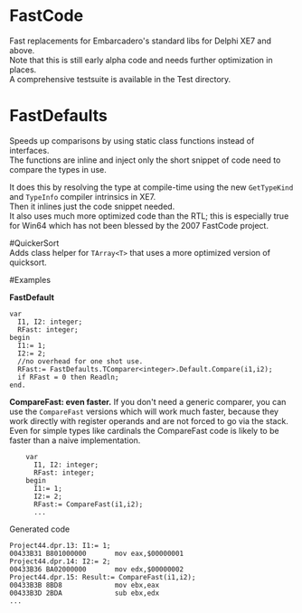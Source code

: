 # FastCode
Fast replacements for Embarcadero's standard libs for Delphi XE7 and above.  
Note that this is still early alpha code and needs further optimization in places.  
A comprehensive testsuite is available in the Test directory.  

# FastDefaults  
Speeds up comparisons by using static class functions instead of interfaces.  
The functions are inline and inject only the short snippet of code need to compare the types in use.  

It does this by resolving the type at compile-time using the new `GetTypeKind` and `TypeInfo` compiler intrinsics in XE7.  
Then it inlines just the code snippet needed.  
It also uses much more optimized code than the RTL; this is especially true for Win64 which has not been blessed by the 2007 FastCode project.  

#QuickerSort  
Adds class helper for `TArray<T>` that uses a more optimized version of quicksort.  



#Examples

**FastDefault**

    var
      I1, I2: integer;
      RFast: integer;
    begin
      I1:= 1;
      I2:= 2;
      //no overhead for one shot use.
      RFast:= FastDefaults.TComparer<integer>.Default.Compare(i1,i2);
      if RFast = 0 then Readln;
    end.


**CompareFast: even faster.**
If you don't need a generic comparer, you can use the `CompareFast` versions which will work much faster, because they work directly with register operands and are not forced to go via the stack.    
Even for simple types like cardinals the CompareFast code is likely to be faster than a naive implementation.  

```
    var
      I1, I2: integer;
      RFast: integer;
    begin
      I1:= 1;
      I2:= 2;
      RFast:= CompareFast(i1,i2);
      ...
```

Generated code 
```
Project44.dpr.13: I1:= 1;
00433B31 B801000000       mov eax,$00000001
Project44.dpr.14: I2:= 2;
00433B36 BA02000000       mov edx,$00000002
Project44.dpr.15: Result:= CompareFast(i1,i2);
00433B3B 8BD8             mov ebx,eax
00433B3D 2BDA             sub ebx,edx
...
```


```

